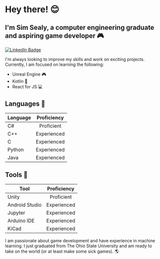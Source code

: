# Hey there! 😊
## I'm Sim Sealy, a computer engineering graduate and aspiring game developer 🎮

[![LinkedIn Badge](https://img.shields.io/badge/LinkedIn-Profile-informational?style=flat-square&logo=linkedin&logoColor=white&color=0D76A8)](https://www.linkedin.com/in/sim-sealy/)

I'm always looking to improve my skills and work on exciting projects. Currently, I am focused on learning the following:
- Unreal Engine 🎮
- Kotlin 📱
- React for JS 💻

## Languages 💬

| Language        | Proficiency         |
| -------------  |:-------------:|
| C#              | Proficient      |
| C++             | Experienced     |
| C               | Experienced     |
| Python          | Experienced     |
| Java            | Experienced     |

## Tools 🔧

| Tool            | Proficiency         |
| -------------  |:-------------:|
| Unity           | Proficient     |
| Android Studio  | Experienced     |
| Jupyter         | Experienced     |
| Arduino IDE     | Experienced     |
| KiCad           | Experienced     |

I am passionate about game development and have experience in machine learning. I just graduated from The Ohio State University and am ready to take on the world (or at least make some sick games). 🌎
